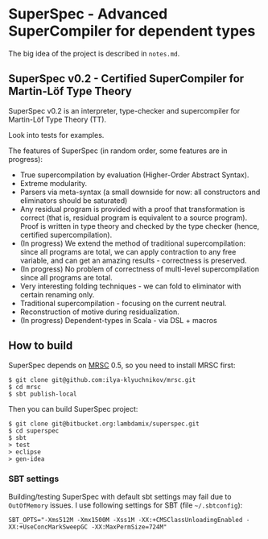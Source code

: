 # SuperSpec - Advanced SuperCompiler for dependent types

The big idea of the project is described in `notes.md`.

## SuperSpec v0.2 - Certified SuperCompiler for Martin-Löf Type Theory

SuperSpec v0.2 is an interpreter, type-checker and supercompiler for Martin-Löf Type Theory (TT).

Look into tests for examples.

The features of SuperSpec (in random order, some features are in progress):

* True supercompilation by evaluation (Higher-Order Abstract Syntax).
* Extreme modularity.
* Parsers via meta-syntax (a small downside for now: all constructors and eliminators should be saturated)
* Any residual program is provided with a proof that transformation is correct (that is, residual program is equivalent to a source program).
Proof is written in type theory and checked by the type checker (hence, certified supercompilation).
* (In progress) We extend the method of traditional supercompilation: since all programs are total, we can apply contraction to any free variable, and can get an amazing results - correctness is preserved.
* (In progress) No problem of correctness of multi-level supercompilation since all programs are total.
* Very interesting folding techniques - we can fold to eliminator with certain renaming only.
* Traditional supercompilation - focusing on the current neutral.
* Reconstruction of motive during residualization.
* (In progress) Dependent-types in Scala - via DSL + macros

## How to build

SuperSpec depends on [MRSC](https://github.com/ilya-klyuchnikov/mrsc) 0.5, so you need to install MRSC first:

```
$ git clone git@github.com:ilya-klyuchnikov/mrsc.git
$ cd mrsc
$ sbt publish-local
```

Then you can build SuperSpec project:

```
$ git clone git@bitbucket.org:lambdamix/superspec.git
$ cd superspec
$ sbt
> test
> eclipse
> gen-idea
```

### SBT settings

Building/testing SuperSpec with default sbt settings may fail due to `OutOfMemory` issues. I use following settings for SBT (file `~/.sbtconfig`):
```
SBT_OPTS="-Xms512M -Xmx1500M -Xss1M -XX:+CMSClassUnloadingEnabled -XX:+UseConcMarkSweepGC -XX:MaxPermSize=724M"
```


